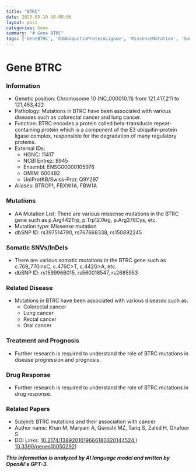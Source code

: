 ```yaml
---
title: "BTRC"
date: 2023-05-10 00:00:00
layout: post
categories: Gene
summary: "# Gene BTRC"
tags: ['GeneBTRC', 'E3UbiquitinProteinLigase', 'MissenseMutation', 'SomaticMutations', 'ColorectalCancer', 'LungCancer', 'DrugResponse', 'CancerResearch']
---
```


# Gene BTRC

### Information

- Genetic position: Chromosome 10 (NC_000010.11) from 121,417,211 to 121,453,422
- Pathology: Mutations in BTRC have been associated with various diseases such as colorectal cancer and lung cancer.
- Function: BTRC encodes a protein called beta-transducin repeat-containing protein which is a component of the E3 ubiquitin-protein ligase complex, responsible for the degradation of many regulatory proteins.
- External IDs: 
    - HGNC: 11417
    - NCBI Entrez: 8945
    - Ensembl: ENSG00000105976
    - OMIM: 600482
    - UniProtKB/Swiss-Prot: Q9Y297
- Aliases: BTRCP1, FBXW1A, FBW1A

### Mutations

- AA Mutation List: There are various missense mutations in the BTRC gene such as p.Arg442Trp, p.Trp127Arg, p.Arg376Cys, etc.
- Mutation type: Missense mutation
- dbSNP ID: rs397514790, rs767668338, rs150892245

### Somatic SNVs/InDels

- There are various somatic mutations in the BTRC gene such as c.769_770insC, c.476C>T, c.442G>A, etc.
- dbSNP ID: rs1599966015, rs560018547, rs2685953

### Related Disease

- Mutations in BTRC have been associated with various diseases such as:
    - Colorectal cancer
    - Lung cancer
    - Rectal cancer
    - Oral cancer

### Treatment and Prognosis

- Further research is required to understand the role of BTRC mutations in disease progression and prognosis.

### Drug Response

- Further research is required to understand the role of BTRC mutations in drug response.

### Related Papers

- Subject: BTRC mutations and their association with cancer
- Author name: Khan M, Maryam A, Qureshi MZ, Tariq S, Zahid H, Ghafoor S
- DOI Links: [10.2174/1389201019666180320144524](https://doi.org/10.2174/1389201019666180320144524),) [10.3390/genes10050292](https://doi.org/10.3390/genes10050292))

**_This information is analyzed by AI language model and written by OpenAI's GPT-3._**